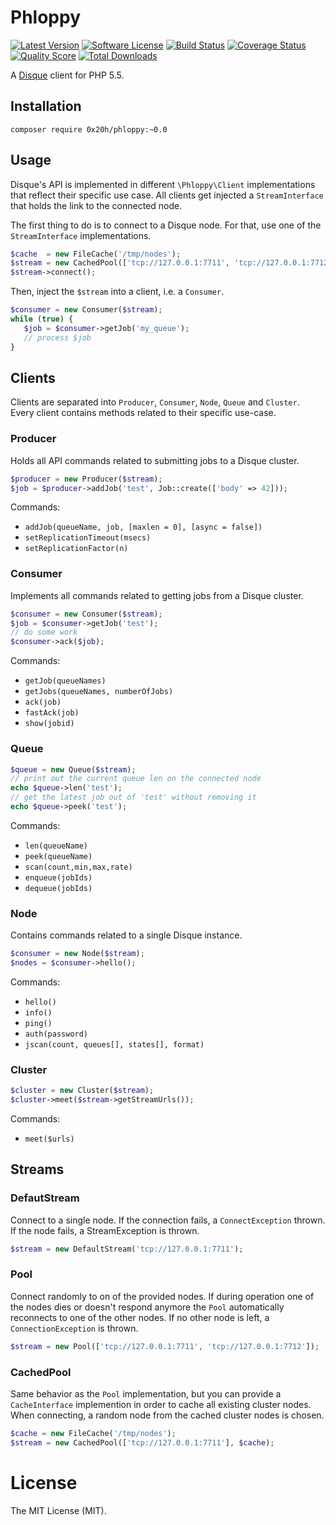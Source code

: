 # Phloppy
[![Latest Version](https://img.shields.io/github/release/0x20h/phloppy.svg?style=flat-square)](https://github.com/0x20h/phloppy/releases)
[![Software License](https://img.shields.io/badge/license-MIT-brightgreen.svg?style=flat-square)](LICENSE.md)
[![Build Status](https://img.shields.io/travis/0x20h/phloppy/master.svg?style=flat-square)](https://travis-ci.org/0x20h/phloppy)
[![Coverage Status](https://img.shields.io/scrutinizer/coverage/g/0x20h/phloppy.svg?style=flat-square)](https://scrutinizer-ci.com/g/0x20h/phloppy/code-structure)
[![Quality Score](https://img.shields.io/scrutinizer/g/0x20h/phloppy.svg?style=flat-square)](https://scrutinizer-ci.com/g/0x20h/phloppy)
[![Total Downloads](https://img.shields.io/packagist/dt/0x20h/phloppy.svg?style=flat-square)](https://packagist.org/packages/0x20h/phloppy)

A [Disque](https://github.com/antirez/disque) client for PHP 5.5.

## Installation

```
composer require 0x20h/phloppy:~0.0
```

## Usage

Disque's API is implemented in different `\Phloppy\Client` implementations that
reflect their specific use case. All clients get injected a `StreamInterface`
that holds the link to the connected node.

The first thing to do is to connect to a Disque node. For that, use one of the
`StreamInterface` implementations.

``` php
$cache  = new FileCache('/tmp/nodes');
$stream = new CachedPool(['tcp://127.0.0.1:7711', 'tcp://127.0.0.1:7712'], $cache);
$stream->connect();
```

Then, inject the `$stream` into a client, i.e. a `Consumer`.

``` php
$consumer = new Consumer($stream);
while (true) {
   $job = $consumer->getJob('my_queue');
   // process $job
}
```

## Clients

Clients are separated into `Producer`, `Consumer`, `Node`, `Queue` and `Cluster`.
Every client contains methods related to their specific use-case.

### Producer

Holds all API commands related to submitting jobs to a Disque cluster.

``` php
$producer = new Producer($stream);
$job = $producer->addJob('test', Job::create(['body' => 42]));
```

Commands:

- `addJob(queueName, job, [maxlen = 0], [async = false])`
- `setReplicationTimeout(msecs)`
- `setReplicationFactor(n)`

### Consumer

Implements all commands related to getting jobs from a Disque cluster.

``` php
$consumer = new Consumer($stream);
$job = $consumer->getJob('test');
// do some work
$consumer->ack($job);
```

Commands:

- `getJob(queueNames)`
- `getJobs(queueNames, numberOfJobs)`
- `ack(job)`
- `fastAck(job)`
- `show(jobid)`

### Queue

``` php
$queue = new Queue($stream);
// print out the current queue len on the connected node
echo $queue->len('test');
// get the latest job out of 'test' without removing it
echo $queue->peek('test');
```

Commands:

- `len(queueName)`
- `peek(queueName)`
- `scan(count,min,max,rate)`
- `enqueue(jobIds)`
- `dequeue(jobIds)`

### Node

Contains commands related to a single Disque instance.

``` php
$consumer = new Node($stream);
$nodes = $consumer->hello();
```

Commands:

- `hello()`
- `info()`
- `ping()`
- `auth(password)`
- `jscan(count, queues[], states[], format)`

### Cluster

``` php
$cluster = new Cluster($stream);
$cluster->meet($stream->getStreamUrls());
```

Commands:

- `meet($urls)`

## Streams

### DefautStream

Connect to a single node. If the connection fails, a `ConnectException` thrown.
If the node fails, a StreamException is thrown.

``` php
$stream = new DefaultStream('tcp://127.0.0.1:7711');
```

### Pool

Connect randomly to on of the provided nodes. If during operation one of the nodes dies or doesn't respond anymore
the `Pool` automatically reconnects to one of the other nodes. If no other node is left, a `ConnectionException` is thrown.

``` php
$stream = new Pool(['tcp://127.0.0.1:7711', 'tcp://127.0.0.1:7712']);
```

### CachedPool

Same behavior as the `Pool` implementation, but you can provide a `CacheInterface` implemention
in order to cache all existing cluster nodes. When connecting, a random node from the cached 
cluster nodes is chosen.

``` php
$cache = new FileCache('/tmp/nodes');
$stream = new CachedPool(['tcp://127.0.0.1:7711'], $cache);
```


# License

The MIT License (MIT).
